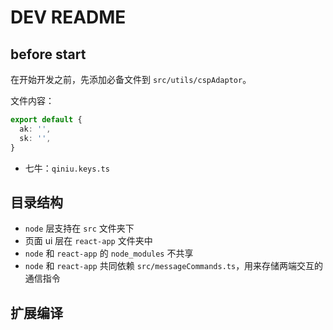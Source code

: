 # DEV README

## before start

在开始开发之前，先添加必备文件到 `src/utils/cspAdaptor`。

文件内容：

```typescript
export default {
  ak: '',
  sk: '',
}
```

- 七牛：`qiniu.keys.ts`

## 目录结构

- `node` 层支持在 `src` 文件夹下
- 页面 ui 层在 `react-app` 文件夹中
- `node` 和 `react-app` 的 `node_modules` 不共享
- `node` 和 `react-app` 共同依赖 `src/messageCommands.ts`，用来存储两端交互的通信指令


## 扩展编译

